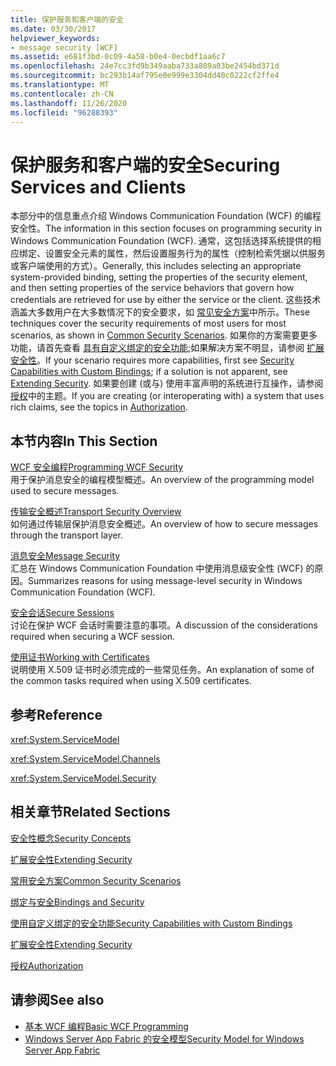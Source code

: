 ```yaml
---
title: 保护服务和客户端的安全
ms.date: 03/30/2017
helpviewer_keywords:
- message security [WCF]
ms.assetid: e681f3bd-0c09-4a58-b0e4-0ecbdf1aa6c7
ms.openlocfilehash: 24e7cc3fd9b349aaba733a809a03be2454bd371d
ms.sourcegitcommit: bc293b14af795e0e999e3304dd40c0222cf2ffe4
ms.translationtype: MT
ms.contentlocale: zh-CN
ms.lasthandoff: 11/26/2020
ms.locfileid: "96288393"
---
```

# <a name="securing-services-and-clients"></a><span data-ttu-id="2b4c0-102">保护服务和客户端的安全</span><span class="sxs-lookup"><span data-stu-id="2b4c0-102">Securing Services and Clients</span></span>

<span data-ttu-id="2b4c0-103">本部分中的信息重点介绍 Windows Communication Foundation (WCF) 的编程安全性。</span><span class="sxs-lookup"><span data-stu-id="2b4c0-103">The information in this section focuses on programming security in Windows Communication Foundation (WCF).</span></span> <span data-ttu-id="2b4c0-104">通常，这包括选择系统提供的相应绑定、设置安全元素的属性，然后设置服务行为的属性（控制检索凭据以供服务或客户端使用的方式）。</span><span class="sxs-lookup"><span data-stu-id="2b4c0-104">Generally, this includes selecting an appropriate system-provided binding, setting the properties of the security element, and then setting properties of the service behaviors that govern how credentials are retrieved for use by either the service or the client.</span></span> <span data-ttu-id="2b4c0-105">这些技术涵盖大多数用户在大多数情况下的安全要求，如 [常见安全方案](common-security-scenarios.md)中所示。</span><span class="sxs-lookup"><span data-stu-id="2b4c0-105">These techniques cover the security requirements of most users for most scenarios, as shown in [Common Security Scenarios](common-security-scenarios.md).</span></span> <span data-ttu-id="2b4c0-106">如果你的方案需要更多功能，请首先查看 [具有自定义绑定的安全功能](security-capabilities-with-custom-bindings.md);如果解决方案不明显，请参阅 [扩展安全性](../extending/extending-security.md)。</span><span class="sxs-lookup"><span data-stu-id="2b4c0-106">If your scenario requires more capabilities, first see [Security Capabilities with Custom Bindings](security-capabilities-with-custom-bindings.md); if a solution is not apparent, see [Extending Security](../extending/extending-security.md).</span></span> <span data-ttu-id="2b4c0-107">如果要创建 (或与) 使用丰富声明的系统进行互操作，请参阅 [授权](authorization-in-wcf.md)中的主题。</span><span class="sxs-lookup"><span data-stu-id="2b4c0-107">If you are creating (or interoperating with) a system that uses rich claims, see the topics in [Authorization](authorization-in-wcf.md).</span></span>  
  
## <a name="in-this-section"></a><span data-ttu-id="2b4c0-108">本节内容</span><span class="sxs-lookup"><span data-stu-id="2b4c0-108">In This Section</span></span>  

 [<span data-ttu-id="2b4c0-109">WCF 安全编程</span><span class="sxs-lookup"><span data-stu-id="2b4c0-109">Programming WCF Security</span></span>](programming-wcf-security.md)  
 <span data-ttu-id="2b4c0-110">用于保护消息安全的编程模型概述。</span><span class="sxs-lookup"><span data-stu-id="2b4c0-110">An overview of the programming model used to secure messages.</span></span>  
  
 [<span data-ttu-id="2b4c0-111">传输安全概述</span><span class="sxs-lookup"><span data-stu-id="2b4c0-111">Transport Security Overview</span></span>](transport-security-overview.md)  
 <span data-ttu-id="2b4c0-112">如何通过传输层保护消息安全概述。</span><span class="sxs-lookup"><span data-stu-id="2b4c0-112">An overview of how to secure messages through the transport layer.</span></span>  
  
 [<span data-ttu-id="2b4c0-113">消息安全</span><span class="sxs-lookup"><span data-stu-id="2b4c0-113">Message Security</span></span>](message-security-in-wcf.md)  
 <span data-ttu-id="2b4c0-114">汇总在 Windows Communication Foundation 中使用消息级安全性 (WCF) 的原因。</span><span class="sxs-lookup"><span data-stu-id="2b4c0-114">Summarizes reasons for using message-level security in Windows Communication Foundation (WCF).</span></span>  
  
 [<span data-ttu-id="2b4c0-115">安全会话</span><span class="sxs-lookup"><span data-stu-id="2b4c0-115">Secure Sessions</span></span>](secure-sessions.md)  
 <span data-ttu-id="2b4c0-116">讨论在保护 WCF 会话时需要注意的事项。</span><span class="sxs-lookup"><span data-stu-id="2b4c0-116">A discussion of the considerations required when securing a WCF session.</span></span>  
  
 [<span data-ttu-id="2b4c0-117">使用证书</span><span class="sxs-lookup"><span data-stu-id="2b4c0-117">Working with Certificates</span></span>](working-with-certificates.md)  
 <span data-ttu-id="2b4c0-118">说明使用 X.509 证书时必须完成的一些常见任务。</span><span class="sxs-lookup"><span data-stu-id="2b4c0-118">An explanation of some of the common tasks required when using X.509 certificates.</span></span>  
  
## <a name="reference"></a><span data-ttu-id="2b4c0-119">参考</span><span class="sxs-lookup"><span data-stu-id="2b4c0-119">Reference</span></span>  

 <xref:System.ServiceModel>  
  
 <xref:System.ServiceModel.Channels>  
  
 <xref:System.ServiceModel.Security>  
  
## <a name="related-sections"></a><span data-ttu-id="2b4c0-120">相关章节</span><span class="sxs-lookup"><span data-stu-id="2b4c0-120">Related Sections</span></span>  

 [<span data-ttu-id="2b4c0-121">安全性概念</span><span class="sxs-lookup"><span data-stu-id="2b4c0-121">Security Concepts</span></span>](security-concepts.md)  
  
 [<span data-ttu-id="2b4c0-122">扩展安全性</span><span class="sxs-lookup"><span data-stu-id="2b4c0-122">Extending Security</span></span>](../extending/extending-security.md)  
  
 [<span data-ttu-id="2b4c0-123">常用安全方案</span><span class="sxs-lookup"><span data-stu-id="2b4c0-123">Common Security Scenarios</span></span>](common-security-scenarios.md)  
  
 [<span data-ttu-id="2b4c0-124">绑定与安全</span><span class="sxs-lookup"><span data-stu-id="2b4c0-124">Bindings and Security</span></span>](bindings-and-security.md)  
  
 [<span data-ttu-id="2b4c0-125">使用自定义绑定的安全功能</span><span class="sxs-lookup"><span data-stu-id="2b4c0-125">Security Capabilities with Custom Bindings</span></span>](security-capabilities-with-custom-bindings.md)  
  
 [<span data-ttu-id="2b4c0-126">扩展安全性</span><span class="sxs-lookup"><span data-stu-id="2b4c0-126">Extending Security</span></span>](../extending/extending-security.md)  
  
 [<span data-ttu-id="2b4c0-127">授权</span><span class="sxs-lookup"><span data-stu-id="2b4c0-127">Authorization</span></span>](authorization-in-wcf.md)  
  
## <a name="see-also"></a><span data-ttu-id="2b4c0-128">请参阅</span><span class="sxs-lookup"><span data-stu-id="2b4c0-128">See also</span></span>

- [<span data-ttu-id="2b4c0-129">基本 WCF 编程</span><span class="sxs-lookup"><span data-stu-id="2b4c0-129">Basic WCF Programming</span></span>](../basic-wcf-programming.md)
- <span data-ttu-id="2b4c0-130">[Windows Server App Fabric 的安全模型](/previous-versions/appfabric/ee677202(v=azure.10))</span><span class="sxs-lookup"><span data-stu-id="2b4c0-130">[Security Model for Windows Server App Fabric](/previous-versions/appfabric/ee677202(v=azure.10))</span></span>

